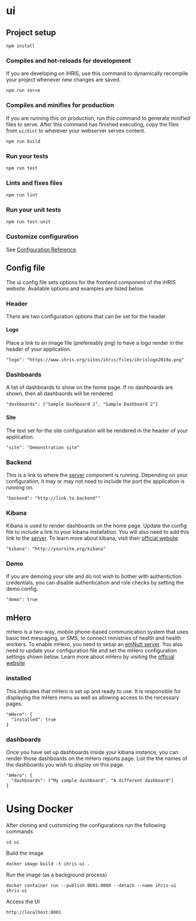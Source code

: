 # ui

## Project setup
```
npm install
```

### Compiles and hot-reloads for development
If you are developing on iHRIS, use this command to dynamically recompile your project whenever new changes are saved.

```
npm run serve
```

### Compiles and minifies for production
If you are running this on production, run this command to generate minified files to serve. After this command has finished executing, copy the files from `ui/dist` to wherever your webserver serves content.

```
npm run build
```

### Run your tests
```
npm run test
```

### Lints and fixes files
```
npm run lint
```

### Run your unit tests
```
npm run test:unit
```

### Customize configuration
See [Configuration Reference](https://cli.vuejs.org/config/).

## Config file
The ui config file sets options for the frontend component of the iHRIS website. Available options and examples are listed below.

### Header
There are two configuration options that can be set for the header

#### Logo
Place a link to an image file (prefereably png) to have a logo render in the header of your application.

```
"logo": "https://www.ihris.org/sites/ihris/files/ihrislogo2019a.png"
```

### Dashboards
A list of dashboards to show on the home page. If no dashboards are shown, then all dashbaords will be rendered.

```
"dashboards": ["Sample Dashboard 1", "Sample Dashboard 2"]
```

#### Site
The text set for the site configuration will be rendered in the header of your application.

```
"site": "Demonstration site"
```

### Backend
This is a link to where the [server](https://github.com/iHRIS/iHRIS/tree/master/server) component is running. Depending on your configuration, it may or may not need to include the port the application is running on.

```
"backend": "http://link.to.backend""
```

### Kibana
Kibana is used to render dashboards on the home page. Update the config file to include a link to your kibana installation. You will also need to add this link to the [server](https://github.com/iHRIS/iHRIS/tree/master/server). To learn more about kibana, visit their [official website](https://www.elastic.co/kibana)

```
"kibana": "http://yoursite.org/kibana"
```

### Demo
If you are demoing your site and do not wish to bother with authentiction credentials, you can disable authentication and role checks by setting the demo config.

```
"demo": true
```

## mHero
mHero is a two-way, mobile phone-based communication system that uses basic text messaging, or SMS, to connect ministries of health and health workers. To enable mHero, you need to setup an [emNutt server](https://github.com/intrahealth/emNutt). You also need to update your configuration file and set the mHero configuration settings shown below. Learn more about mHero by visiting the [official website](https://www.mhero.org/)

### installed
This indicates that mHero is set up and ready to use. It is responsible for displaying the mHero menu as well as allowing access to the necessary pages. 

```
"mHero": {
  "installed": true
}
```

### dashboards
Once you have set up dashboards inside your kibana instance, you can render those dashboards on the mHero reports page. List the the names of the dashboards you wish to display on this page.

```
"mHero": {
  "dashboards": ["My sample dashboard", "A different dashboard"]
}
```


# Using Docker
After cloning and customizing the configurations run the following commands
```
cd ui
```

Build the image
```
docker image build -t ihris-ui .
```

Run the image (as a background process)
```
docker container run --publish 8001:8080 --detach --name ihris-ui ihris-ui
```

Access the UI 
```
http://localhost:8001
```
